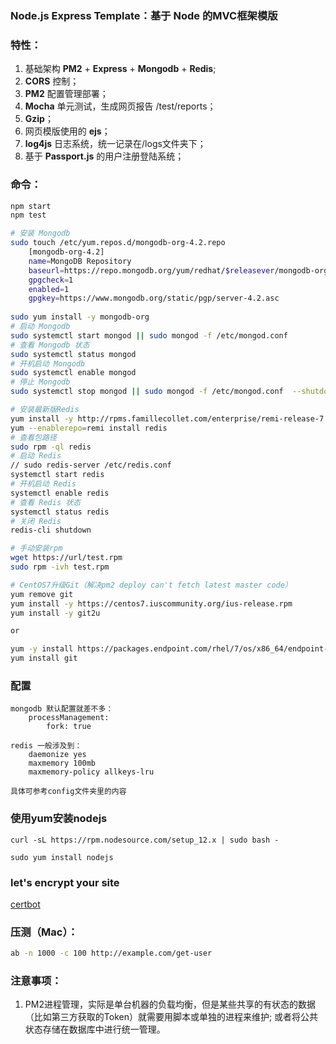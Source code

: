 ### Node.js Express Template：基于 Node 的MVC框架模版

### 特性：

1. ​基础架构 **PM2** + **Express** + **Mongodb** + **Redis**;
2. **CORS** 控制；
3. **PM2** 配置管理部署；
4. **Mocha** 单元测试，生成网页报告 /test/reports；
5. **Gzip**；
6. 网页模版使用的 **ejs**；
7. **log4js** 日志系统，统一记录在/logs文件夹下；
8. 基于 **Passport.js** 的用户注册登陆系统；

### 命令：
```bash
npm start
npm test

# 安装 Mongodb
sudo touch /etc/yum.repos.d/mongodb-org-4.2.repo
    [mongodb-org-4.2]
    name=MongoDB Repository
    baseurl=https://repo.mongodb.org/yum/redhat/$releasever/mongodb-org/4.2/x86_64/
    gpgcheck=1
    enabled=1
    gpgkey=https://www.mongodb.org/static/pgp/server-4.2.asc
    
sudo yum install -y mongodb-org
# 启动 Mongodb
sudo systemctl start mongod || sudo mongod -f /etc/mongod.conf
# 查看 Mongodb 状态
sudo systemctl status mongod
# 开机启动 Mongodb
sudo systemctl enable mongod
# 停止 Mongodb
sudo systemctl stop mongod || sudo mongod -f /etc/mongod.conf  --shutdown

# 安装最新版Redis
yum install -y http://rpms.famillecollet.com/enterprise/remi-release-7.rpm
yum --enablerepo=remi install redis
# 查看包路径
sudo rpm -ql redis
# 启动 Redis
// sudo redis-server /etc/redis.conf
systemctl start redis
# 开机启动 Redis
systemctl enable redis
# 查看 Redis 状态
systemctl status redis
# 关闭 Redis
redis-cli shutdown

# 手动安装rpm
wget https://url/test.rpm
sudo rpm -ivh test.rpm

# CentOS7升级Git（解决pm2 deploy can't fetch latest master code）
yum remove git
yum install -y https://centos7.iuscommunity.org/ius-release.rpm
yum install -y git2u

or

yum -y install https://packages.endpoint.com/rhel/7/os/x86_64/endpoint-repo-1.9-1.x86_64.rpm
yum install git

```

### 配置
```
mongodb 默认配置就差不多：
    processManagement:
        fork: true
        
redis 一般涉及到：
    daemonize yes
    maxmemory 100mb
    maxmemory-policy allkeys-lru

具体可参考config文件夹里的内容
```

### 使用yum安装nodejs
```
curl -sL https://rpm.nodesource.com/setup_12.x | sudo bash -

sudo yum install nodejs
```

### let's encrypt your site
[certbot](https://certbot.eff.org/lets-encrypt/centosrhel7-other)

### 压测（Mac）：
```bash
ab -n 1000 -c 100 http://example.com/get-user
```

### 注意事项：
1. PM2进程管理，实际是单台机器的负载均衡，但是某些共享的有状态的数据（比如第三方获取的Token）就需要用脚本或单独的进程来维护; 或者将公共状态存储在数据库中进行统一管理。
